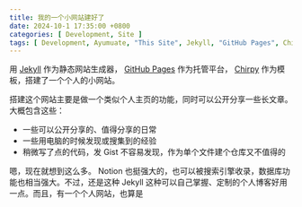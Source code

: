 ```yaml
---
title: 我的一个小网站建好了
date: 2024-10-1 17:35:00 +0800
categories: [ Development, Site ]
tags: [ Development, Ayumuate, "This Site", Jekyll, "GitHub Pages", Chirpy ]
---
```


用 [Jekyll] 作为静态网站生成器， [GitHub Pages] 作为托管平台， [Chirpy] 作为模板，搭建了一个个人的小网站。

[GitHub Pages]: https://pages.github.com/
[Jekyll]: https://jekyllrb.com/
[Chirpy]: https://github.com/cotes2020/jekyll-theme-chirpy

搭建这个网站主要是做一个类似个人主页的功能，同时可以公开分享一些长文章。大概包含这些：

* 一些可以公开分享的、值得分享的日常
* 一些用电脑的时候发现或搜集到的经验
* 稍微写了点的代码，发 Gist 不容易发现，作为单个文件建个仓库又不值得的

嗯，现在就想到这么多。 Notion 也挺强大的，也可以被搜索引擎收录，数据库功能也相当强大。不过，还是这种 Jekyll 这种可以自己掌握、定制的个人博客好用一点。而且，有一个个人网站，也算是
